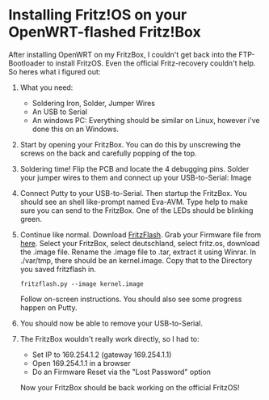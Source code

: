 # Installing Fritz!OS on your OpenWRT-flashed Fritz!Box
After installing OpenWRT on my FritzBox, I couldn't get back into the FTP-Bootloader to install FritzOS. Even the official Fritz-recovery couldn't help. So heres what i figured out:
1) What you need:
   - Soldering Iron, Solder, Jumper Wires
   - An USB to Serial
   - An windows PC: Everything should be similar on Linux, however i've done this on an Windows.
2) Start by opening your FritzBox.
  You can do this by unscrewing the screws on the back and carefully popping of the top.
3) Soldering time!
   Flip the PCB and locate the 4 debugging pins. Solder your jumper wires to them and connect up your USB-to-Serial:
   Image

4) Connect Putty to your USB-to-Serial.
   Then startup the FritzBox. You should see an shell like-prompt named Eva-AVM. Type help to make sure you can send to the FritzBox. One of the LEDs should be blinking green.
5) Continue like normal.
   Download [FritzFlash](https://github.com/freifunk-darmstadt/fritz-tools/blob/master/fritzflash.py). Grab your Firmware file from [here](http://download.avm.de/fritzbox/). Select your FritzBox, select deutschland, select fritz.os, download the .image file.
   Rename the .image file to .tar, extract it using Winrar. In ./var/tmp, there should be an kernel.image. Copy that to the Directory you saved fritzflash in.
   ```
   fritzflash.py --image kernel.image
   ```
   Follow on-screen instructions. You should also see some progress happen on Putty.

6) You should now be able to remove your USB-to-Serial.

7) The FritzBox wouldn't really work directly, so I had to:
   - Set IP to 169.254.1.2 (gateway 169.254.1.1)
   - Open 169.254.1.1 in a browser
   - Do an Firmware Reset via the "Lost Password" option
      
   Now your FritzBox should be back working on the official FritzOS!
